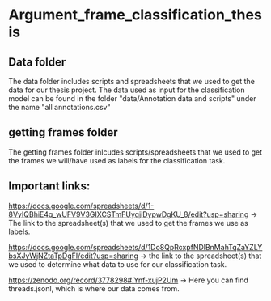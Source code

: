 # Argument_frame_classification_thesis


## Data folder
The data folder includes scripts and spreadsheets that we used to get the data for our thesis project.
The data used as input for the classification model can be found in the folder "data/Annotation data and scripts" under the name "all annotations.csv"

## getting frames folder

The getting frames folder inlcudes scripts/spreadsheets that we used to get the frames we will/have used as labels for the classification task.

## Important links:
https://docs.google.com/spreadsheets/d/1-8VyIQBhiE4q_wUFV9V3GIXCSTmFUyqjiDypwDgKU_8/edit?usp=sharing -> The link to the spreadsheet(s) that we used to get the frames we use as labels. 

https://docs.google.com/spreadsheets/d/1Do8QpRcxpfNDlBnMahTqZaYZLYbsXJyWjNZtaTpDgFI/edit?usp=sharing -> the link to the spreadsheet(s) that we used to determine what data to use for our classification task. 
 
https://zenodo.org/record/3778298#.Ynf-xujP2Um -> Here you can find threads.jsonl, which is where our data comes from.


